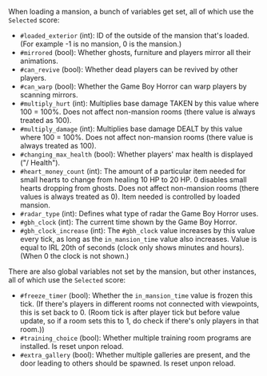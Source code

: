 When loading a mansion, a bunch of variables get set, all of which use the `Selected` score:

* `#loaded_exterior` (int): ID of the outside of the mansion that's loaded. (For example -1 is no mansion, 0 is the mansion.)
* `#mirrored` (bool): Whether ghosts, furniture and players mirror all their animations.
* `#can_revive` (bool): Whether dead players can be revived by other players.
* `#can_warp` (bool): Whether the Game Boy Horror can warp players by scanning mirrors.
* `#multiply_hurt` (int): Multiplies base damage TAKEN by this value where 100 = 100%. Does not affect non-mansion rooms (there value is always treated as 100).
* `#multiply_damage` (int): Multiplies base damage DEALT by this value where 100 = 100%. Does not affect non-mansion rooms (there value is always treated as 100).
* `#changing_max_health` (bool): Whether players' max health is displayed ("<Health>/<MAX> Health").
* `#heart_money_count` (int): The amount of a particular item needed for small hearts to change from healing 10 HP to 20 HP. 0 disables small hearts dropping from ghosts. Does not affect non-mansion rooms (there values is always treated as 0). Item needed is controlled by loaded mansion.
* `#radar_type` (int): Defines what type of radar the Game Boy Horror uses.
* `#gbh_clock` (int): The current time shown by the Game Boy Horror.
* `#gbh_clock_increase` (int): The `#gbh_clock` value increases by this value every tick, as long as the `in_mansion_time` value also increases. Value is equal to IRL 20th of seconds (clock only shows minutes and hours). (When 0 the clock is not shown.)

There are also global variables not set by the mansion, but other instances, all of which use the `Selected` score:

* `#freeze_timer` (bool): Whether the `in_mansion_time` value is frozen this tick. (If there's players in different rooms not connected with viewpoints, this is set back to 0. (Room tick is after player tick but before value update, so if a room sets this to 1, do check if there's only players in that room.))
* `#training_choice` (bool): Whether multiple training room programs are installed. Is reset unpon reload.
* `#extra_gallery` (bool): Whether multiple galleries are present, and the door leading to others should be spawned. Is reset unpon reload.